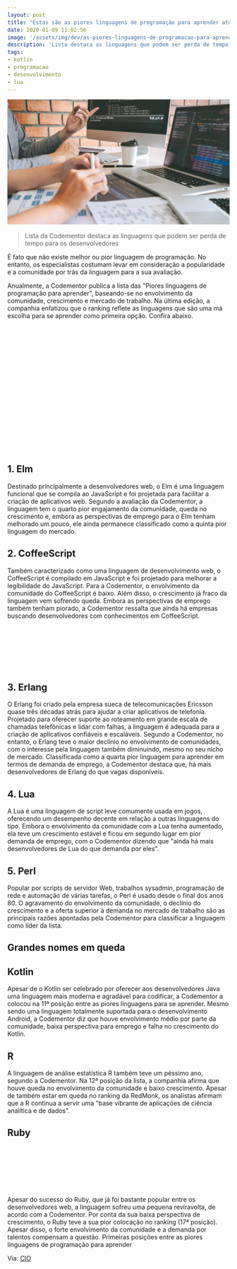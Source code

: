 ```yaml
---
layout: post
title: "Estas são as piores linguagens de programação para aprender atualmente"
date: 2020-01-09 11:02:56
image: '/assets/img/dev/as-piores-linguagens-de-programacao-para-aprender-em-2020.jpg'
description: 'Lista destaca as linguagens que podem ser perda de tempo.'
tags:
- kotlin
- programacao
- desenvolvimento
- lua
---
```


![Estas são as piores linguagens de programação para aprender atualmente](/assets/img/dev/as-piores-linguagens-de-programacao-para-aprender-em-2020.jpg)

> Lista da Codementor destaca as linguagens que podem ser perda de tempo para os desenvolvedores

É fato que não existe melhor ou pior linguagem de programação. No entanto, os especialistas costumam levar em consideração a popularidade e a comunidade por trás da linguagem para a sua avaliação.

Anualmente, a Codementor publica a lista das "Piores linguagens de programação para aprender", baseando-se no envolvimento da comunidade, crescimento e mercado de trabalho. Na última edição, a companhia enfatizou que o ranking reflete as linguagens que são uma má escolha para se aprender como primeira opção. Confira abaixo.

<!-- QUADRADO -->
<script async src="//pagead2.googlesyndication.com/pagead/js/adsbygoogle.js"></script>
<ins class="adsbygoogle"
style="display:inline-block;width:336px;height:280px"
data-ad-client="ca-pub-2838251107855362"
data-ad-slot="5351066970"></ins>
<script>
(adsbygoogle = window.adsbygoogle || []).push({});
</script>

## 1. Elm

Destinado principalmente a desenvolvedores web, o Elm é uma linguagem funcional que se compila ao JavaScript e foi projetada para facilitar a criação de aplicativos web. Segundo a avaliação da Codementor, a linguagem tem o quarto pior engajamento da comunidade, queda no crescimento e, embora as perspectivas de emprego para o Elm tenham melhorado um pouco, ele ainda permanece classificado como a quinta pior linguagem do mercado.

## 2. CoffeeScript

Também caracterizado como uma linguagem de desenvolvimento web, o CoffeeScript é compilado em JavaScript e foi projetado para melhorar a legibilidade do JavaScript. Para a Codementor, o envolvimento da comunidade do CoffeeScript é baixo. Além disso, o crescimento já fraco da linguagem vem sofrendo queda. Embora as perspectivas de emprego também tenham piorado, a Codementor ressalta que ainda há empresas buscando desenvolvedores com conhecimentos em CoffeeScript.

<!-- MINI ANÚNCIO -->
<script async src="//pagead2.googlesyndication.com/pagead/js/adsbygoogle.js"></script>
<!-- Games Root -->
<ins class="adsbygoogle"
style="display:inline-block;width:730px;height:95px"
data-ad-client="ca-pub-2838251107855362"
data-ad-slot="5351066970"></ins>
<script>
(adsbygoogle = window.adsbygoogle || []).push({});
</script>

## 3. Erlang

O Erlang foi criado pela empresa sueca de telecomunicações Ericsson quase três décadas atrás para ajudar a criar aplicativos de telefonia. Projetado para oferecer suporte ao roteamento em grande escala de chamadas telefônicas e lidar com falhas, a linguagem é adequada para a criação de aplicativos confiáveis ​​e escaláveis. Segundo a Codementor, no entanto, o Erlang teve o maior declínio no envolvimento de comunidades, com o interesse pela linguagem também diminuindo, mesmo no seu nicho de mercado. Classificada como a quarta pior linguagem para aprender em termos de demanda de emprego, a Codementor destaca que, há mais desenvolvedores de Erlang do que vagas disponíveis.

## 4. Lua

A Lua é uma linguagem de script leve comumente usada em jogos, oferecendo um desempenho decente em relação a outras linguagens do tipo. Embora o envolvimento da comunidade com a Lua tenha aumentado, ela teve um crescimento estável e ficou em segundo lugar em pior demanda de emprego, com o Codementor dizendo que "ainda há mais desenvolvedores de Lua do que demanda por eles".

<!-- RETANGULO LARGO 2 -->
<script async src="//pagead2.googlesyndication.com/pagead/js/adsbygoogle.js"></script>
<ins class="adsbygoogle"
style="display:block; text-align:center;"
data-ad-layout="in-article"
data-ad-format="fluid"
data-ad-client="ca-pub-2838251107855362"
data-ad-slot="8549252987"></ins>
<script>
(adsbygoogle = window.adsbygoogle || []).push({});
</script>

## 5. Perl

Popular por scripts de servidor Web, trabalhos sysadmin, programação de rede e automação de várias tarefas, o Perl é usado desde o final dos anos 80. O agravamento do envolvimento da comunidade, o declínio do crescimento e a oferta superior à demanda no mercado de trabalho são as principais razões apontadas pela Codementor para classificar a linguagem como líder da lista.

## Grandes nomes em queda

<!-- RETANGULO LARGO -->
<script async src="https://pagead2.googlesyndication.com/pagead/js/adsbygoogle.js"></script>
<!-- Informat -->
<ins class="adsbygoogle"
style="display:block"
data-ad-client="ca-pub-2838251107855362"
data-ad-slot="2327980059"
data-ad-format="auto"
data-full-width-responsive="true"></ins>
<script>
(adsbygoogle = window.adsbygoogle || []).push({});
</script>

## Kotlin

Apesar de o Kotlin ser celebrado por oferecer aos desenvolvedores Java uma linguagem mais moderna e agradável para codificar, a Codementor a colocou na 11ª posição entre as piores linguagens para se aprender. Mesmo sendo uma linguagem totalmente suportada para o desenvolvimento Android, a Codementor diz que houve envolvimento médio por parte da comunidade, baixa perspectiva para emprego e falha no crescimento do Kotlin.

## R

A linguagem de análise estatística R também teve um péssimo ano, segundo a Codementor. Na 12ª posição da lista, a companhia afirma que houve queda no envolvimento da comunidade e baixo crescimento. Apesar de também estar em queda no ranking da RedMonk, os analistas afirmam que a R continua a servir uma "base vibrante de aplicações de ciência analítica e de dados".

## Ruby

<!-- MINI ANÚNCIO -->
<script async src="//pagead2.googlesyndication.com/pagead/js/adsbygoogle.js"></script>
<!-- Games Root -->
<ins class="adsbygoogle"
style="display:inline-block;width:730px;height:95px"
data-ad-client="ca-pub-2838251107855362"
data-ad-slot="5351066970"></ins>
<script>
(adsbygoogle = window.adsbygoogle || []).push({});
</script>

Apesar do sucesso do Ruby, que já foi bastante popular entre os desenvolvedores web, a linguagem sofreu uma pequena reviravolta, de acordo com a Codementor. Por conta da sua baixa perspectiva de crescimento, o Ruby teve a sua pior colocação no ranking (17ª posição). Apesar disso, o forte envolvimento da comunidade e a demanda por talentos compensam a questão. Primeiras posições entre as piores linguagens de programação para aprender

Via: [CIO](https://cio.com.br/estas-sao-as-piores-linguagens-de-programacao-para-aprender-atualmente/)
